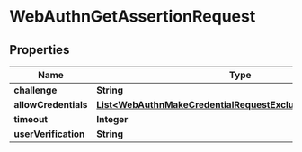 

# WebAuthnGetAssertionRequest


## Properties

| Name | Type | Description | Notes |
|------------ | ------------- | ------------- | -------------|
|**challenge** | **String** |  |  [optional] |
|**allowCredentials** | [**List&lt;WebAuthnMakeCredentialRequestExcludeCredentialsInner&gt;**](WebAuthnMakeCredentialRequestExcludeCredentialsInner.md) |  |  [optional] |
|**timeout** | **Integer** |  |  [optional] |
|**userVerification** | **String** |  |  [optional] |



